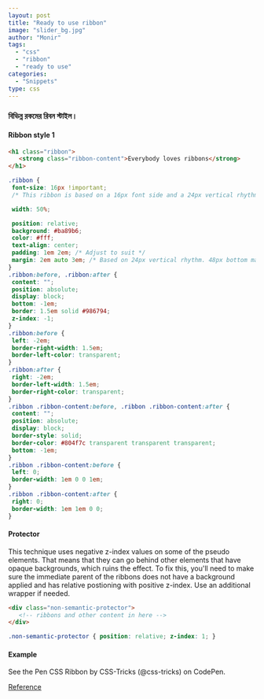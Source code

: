 ```yaml
---
layout: post
title: "Ready to use ribbon"
image: "slider_bg.jpg"
author: "Monir"
tags:
  - "css"
  - "ribbon"
  - "ready to use"
categories:
  - "Snippets"
type: css  
---
```


### বিভিন্ন রকমের রিবন স্টাইল।

#### Ribbon style 1

```html
<h1 class="ribbon">
   <strong class="ribbon-content">Everybody loves ribbons</strong>
</h1>
```

```css
.ribbon {
 font-size: 16px !important;
 /* This ribbon is based on a 16px font side and a 24px vertical rhythm. I've used em's to position each element for scalability. If you want to use a different font size you may have to play with the position of the ribbon elements */

 width: 50%;

 position: relative;
 background: #ba89b6;
 color: #fff;
 text-align: center;
 padding: 1em 2em; /* Adjust to suit */
 margin: 2em auto 3em; /* Based on 24px vertical rhythm. 48px bottom margin - normally 24 but the ribbon 'graphics' take up 24px themselves so we double it. */
}
.ribbon:before, .ribbon:after {
 content: "";
 position: absolute;
 display: block;
 bottom: -1em;
 border: 1.5em solid #986794;
 z-index: -1;
}
.ribbon:before {
 left: -2em;
 border-right-width: 1.5em;
 border-left-color: transparent;
}
.ribbon:after {
 right: -2em;
 border-left-width: 1.5em;
 border-right-color: transparent;
}
.ribbon .ribbon-content:before, .ribbon .ribbon-content:after {
 content: "";
 position: absolute;
 display: block;
 border-style: solid;
 border-color: #804f7c transparent transparent transparent;
 bottom: -1em;
}
.ribbon .ribbon-content:before {
 left: 0;
 border-width: 1em 0 0 1em;
}
.ribbon .ribbon-content:after {
 right: 0;
 border-width: 1em 1em 0 0;
}
```

#### Protector

This technique uses negative z-index values on some of the pseudo elements. That means that they can go behind other elements that have opaque backgrounds, which ruins the effect. To fix this, you'll need to make sure the immediate parent of the ribbons does not have a background applied and has relative postioning with positive z-index. Use an additional wrapper if needed.

```html
<div class="non-semantic-protector">
   <!-- ribbons and other content in here -->
</div>
```

```css
.non-semantic-protector { position: relative; z-index: 1; }
```

#### Example

See the Pen CSS Ribbon by CSS-Tricks (@css-tricks) on CodePen.

[Reference](http://jameskoster.co.uk/blog/pure-css-3d-ribbon/)
